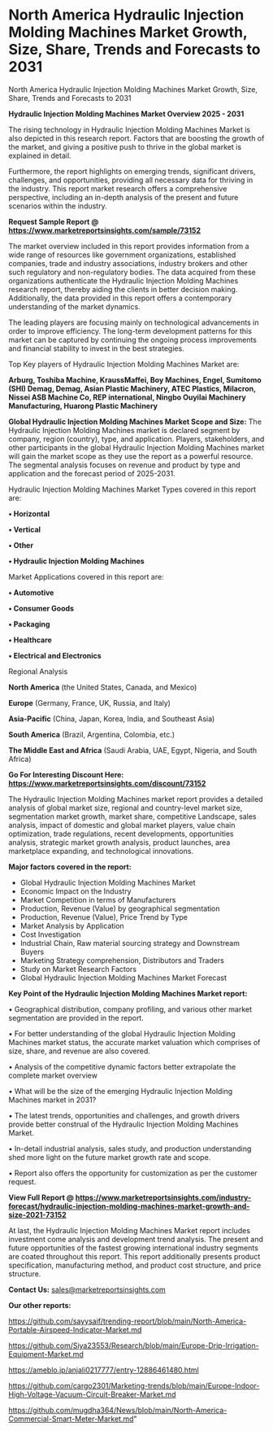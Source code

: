 # North America Hydraulic Injection Molding Machines Market Growth, Size, Share, Trends and Forecasts to 2031
North America Hydraulic Injection Molding Machines Market Growth, Size, Share, Trends and Forecasts to 2031

<Strong> Hydraulic Injection Molding Machines Market Overview 2025 - 2031</strong>

The rising technology in Hydraulic Injection Molding Machines Market is also depicted in this research report. Factors that are boosting the growth of the market, and giving a positive push to thrive in the global market is explained in detail.

Furthermore, the report highlights on emerging trends, significant drivers, challenges, and opportunities, providing all necessary data for thriving in the industry. This report market research offers a comprehensive perspective, including an in-depth analysis of the present and future scenarios within the industry.

<strong>Request Sample Report @ <a href=https://www.marketreportsinsights.com/sample/73152>https://www.marketreportsinsights.com/sample/73152</a></strong>

The market overview included in this report provides information from a wide range of resources like government organizations, established companies, trade and industry associations, industry brokers and other such regulatory and non-regulatory bodies. The data acquired from these organizations authenticate the Hydraulic Injection Molding Machines research report, thereby aiding the clients in better decision making. Additionally, the data provided in this report offers a contemporary understanding of the market dynamics.

The leading players are focusing mainly on technological advancements in order to improve efficiency. The long-term development patterns for this market can be captured by continuing the ongoing process improvements and financial stability to invest in the best strategies.

Top Key players of Hydraulic Injection Molding Machines Market are:

<strong>Arburg, Toshiba Machine, KraussMaffei, Boy Machines, Engel, Sumitomo (SHI) Demag, Demag, Asian Plastic Machinery, ATEC Plastics, Milacron, Nissei ASB Machine Co, REP international, Ningbo Ouyilai Machinery Manufacturing, Huarong Plastic Machinery</strong>

<strong><b>Global Hydraulic Injection Molding Machines Market Scope and Size:</b></strong>
The Hydraulic Injection Molding Machines market is declared segment by company, region (country), type, and application. Players, stakeholders, and other participants in the global Hydraulic Injection Molding Machines market will gain the market scope as they use the report as a powerful resource. The segmental analysis focuses on revenue and product by type and application and the forecast period of 2025-2031.

Hydraulic Injection Molding Machines Market Types covered in this report are:

<strong>• Horizontal

• Vertical

• Other

• Hydraulic Injection Molding Machines</strong>

Market Applications covered in this report are:

<strong>• Automotive

• Consumer Goods

• Packaging

• Healthcare

• Electrical and Electronics</strong> 

Regional Analysis

<strong>North America</strong> (the United States, Canada, and Mexico)

<strong>Europe</strong> (Germany, France, UK, Russia, and Italy)

<strong>Asia-Pacific</strong> (China, Japan, Korea, India, and Southeast Asia)

<strong>South America</strong> (Brazil, Argentina, Colombia, etc.)

<strong>The Middle East and Africa</strong> (Saudi Arabia, UAE, Egypt, Nigeria, and South Africa)

<strong>Go For Interesting Discount Here: <a href=https://www.marketreportsinsights.com/discount/73152>https://www.marketreportsinsights.com/discount/73152</a></strong>

The Hydraulic Injection Molding Machines market report provides a detailed analysis of global market size, regional and country-level market size, segmentation market growth, market share, competitive Landscape, sales analysis, impact of domestic and global market players, value chain optimization, trade regulations, recent developments, opportunities analysis, strategic market growth analysis, product launches, area marketplace expanding, and technological innovations.

<strong><b>Major factors covered in the report:</b></strong>
<ul>
  <li>Global Hydraulic Injection Molding Machines Market </li>
  <li>Economic Impact on the Industry</li>
  <li>Market Competition in terms of Manufacturers</li>
  <li>Production, Revenue (Value) by geographical segmentation</li>
  <li>Production, Revenue (Value), Price Trend by Type</li>
  <li>Market Analysis by Application</li>
  <li>Cost Investigation</li>
  <li>Industrial Chain, Raw material sourcing strategy and Downstream Buyers</li>
  <li>Marketing Strategy comprehension, Distributors and Traders</li>
  <li>Study on Market Research Factors</li>
  <li>Global Hydraulic Injection Molding Machines Market Forecast</li>
</ul>

<strong><b>Key Point of the Hydraulic Injection Molding Machines Market report:</b></strong>

• Geographical distribution, company profiling, and various other market segmentation are provided in the report.

• For better understanding of the global Hydraulic Injection Molding Machines market status, the accurate market valuation which comprises of size, share, and revenue are also covered.

• Analysis of the competitive dynamic factors better extrapolate the complete market overview

• What will be the size of the emerging Hydraulic Injection Molding Machines market in 2031?

• The latest trends, opportunities and challenges, and growth drivers provide better construal of the Hydraulic Injection Molding Machines Market.

• In-detail industrial analysis, sales study, and production understanding shed more light on the future market growth rate and scope.

• Report also offers the opportunity for customization as per the customer request.

<strong><b>View Full Report @ <a href=https://www.marketreportsinsights.com/industry-forecast/hydraulic-injection-molding-machines-market-growth-and-size-2021-73152>https://www.marketreportsinsights.com/industry-forecast/hydraulic-injection-molding-machines-market-growth-and-size-2021-73152</a></b></strong>


At last, the Hydraulic Injection Molding Machines Market report includes investment come analysis and development trend analysis. The present and future opportunities of the fastest growing international industry segments are coated throughout this report. This report additionally presents product specification, manufacturing method, and product cost structure, and price structure.

<strong>Contact Us:</strong>
sales@marketreportsinsights.com

<strong>Our other reports:</strong>

<a href=https://github.com/sayysaif/trending-report/blob/main/North-America-Portable-Airspeed-Indicator-Market.md>https://github.com/sayysaif/trending-report/blob/main/North-America-Portable-Airspeed-Indicator-Market.md</a>

<a href=https://github.com/Siya23553/Research/blob/main/Europe-Drip-Irrigation-Equipment-Market.md>https://github.com/Siya23553/Research/blob/main/Europe-Drip-Irrigation-Equipment-Market.md</a>

<a href=https://ameblo.jp/anjali0217777/entry-12886461480.html>https://ameblo.jp/anjali0217777/entry-12886461480.html</a>

<a href=https://github.com/cargo2301/Marketing-trends/blob/main/Europe-Indoor-High-Voltage-Vacuum-Circuit-Breaker-Market.md>https://github.com/cargo2301/Marketing-trends/blob/main/Europe-Indoor-High-Voltage-Vacuum-Circuit-Breaker-Market.md</a>

<a href=https://github.com/mugdha364/News/blob/main/North-America-Commercial-Smart-Meter-Market.md>https://github.com/mugdha364/News/blob/main/North-America-Commercial-Smart-Meter-Market.md</a>"
